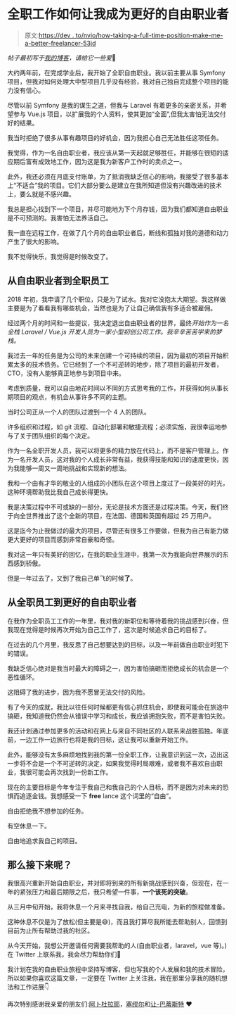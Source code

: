 # 全职工作如何让我成为更好的自由职业者

> 原文:[https://dev . to/nvio/how-taking-a-full-time-position-make-me-a-better-freelancer-53jd](https://dev.to/nvio/how-taking-a-full-time-position-made-me-a-better-freelancer-53jd)

*帖子最初写于[我的博客](https://stevenyung.me)，请给它一些爱*🙏

大约两年前，在完成学业后，我开始了全职自由职业。我以前主要从事 Symfony 项目，但我对如何处理大中型项目几乎没有经验，我对自己独自完成整个项目的能力没有信心。

尽管以前 Symfony 是我的谋生之道，但我与 Laravel 有着更多的亲密关系，并希望参与 Vue.js 项目，以扩展我的个人资料，使其更加“全面”,但我太害怕无法交付好的结果。

我当时拒绝了很多从事有趣项目的好机会，因为我担心自己无法胜任这项任务。

我觉得，作为一名自由职业者，我应该从第一天起就足够胜任，并能够在很短的适应期后富有成效地工作，因为这是我为新客户工作时的卖点之一。

此外，我还必须在月底支付账单，为了抵消我缺乏信心的影响，我接受了很多基本上“不适合”我的项目。它们大部分要么是建立在我所知道但没有兴趣改进的技术上，要么就是不感兴趣。

我总是担心找到下一个项目，并尽可能地为下个月存钱，因为我们都知道自由职业是不可预测的。我害怕无法养活自己。

我一直在远程工作，在做了几个月的自由职业者后，断线和孤独对我的道德和动力产生了很大的影响。

我不觉得快乐，我觉得是时候改变了。

## [](#from-freelancer-to-fulltime-employee)从自由职业者到全职员工

2018 年初，我申请了几个职位，只是为了试水。我对它没抱太大期望。我这样做主要是为了看看我有哪些机会，当然也是为了让自己确信我有多适合被雇佣。

经过两个月的时间和一些提议，我决定退出自由职业者的世界，最终*开始作为一名全栈 Laravel / Vue.js 开发人员为一家小型初创公司工作。我辛辛苦苦学来的梦栈。*

我过去一年的任务是为公司的未来创建一个可持续的项目，因为最初的项目开始积累太多的技术债务。它已经到了一个不可逆转的地步，除了项目的最初开发者，CTO，没有人能够真正地参与到项目中来。

考虑到质量，我可以自由地花时间以不同的方式思考我的工作，并获得如何从事长期项目的观点，有机会从事许多不同的主题。

当时公司正从一个人的团队过渡到一个 4 人的团队。

许多组织和过程，如 git 流程、自动化部署和敏捷流程；必须实施，我很幸运地参与了关于团队组织的每个决定。

作为一名全职开发人员，我可以将更多的精力放在代码上，而不是客户管理上。作为一名开发人员，这对我的个人成长非常有益，我获得技能和知识的速度更快，因为我能够一周又一周地挑战和实现新的想法。

我和一个由有才华的敬业的人组成的小团队在这个项目上度过了一段美好的时光，这种环境帮助我比我自己成长得更快。

我是决策过程中不可或缺的一部分，无论是技术方面还是过程决策。今天，我们终于向全世界推出了这个全新的项目，在法国、德国和英国有超过 25 万用户。

这是迄今为止我做过的最大的项目，尽管还有很多工作要做，但我为自己有能力做更大更好的项目而感到非常自豪和奇怪。

我对这一年只有美好的回忆，在我的职业生涯中，我第一次为我能向世界展示的东西感到骄傲。

但是一年过去了，又到了我自己单飞的时候**了**。

## [](#from-fulltime-employee-to-better-freelancer)从全职员工到更好的自由职业者

在我作为全职员工工作的一年里，我对我的新职位和等待着我的挑战感到兴奋，但我现在觉得是时候再次开始为自己工作了，这次是时候追求自己的目标了。

在过去的几个月里，我反思了自己想要达到的目标，以及一年前做自由职业时犯下的错误。

我缺乏信心绝对是我当时最大的障碍之一，因为害怕搞砸而拒绝成长的机会是一个恶性循环。

这阻碍了我的进步，因为我不愿冒无法交付的风险。

有了今天的成就，我比以往任何时候都更有信心抓住机会，即使我可能会在旅途中搞砸，我知道我仍然会从错误中学习和成长，我应该拥抱失败，而不是害怕失败。

我还计划通过参加更多的活动和在网上与来自不同社区的人联系来战胜孤独。年底前，一边工作一边旅行也将是我的目标，这让我可以重新开始工作。

此外，能够没有太多麻烦地找到我的第一份全职工作，让我意识到这一次，迈出这一步将不会是一个不可逆转的决定，如果我觉得时局艰难，或者我不喜欢自由职业，我很可能会再次找到一份新工作。

现在的主要目标是今年专注于我自己和我自己的个人目标，而不是因为对未来的恐惧而追逐金钱。我想感受一下 **free** lance 这个词里的“自由”。

自由拒绝我不想参加的任务。

有空休息一下。

自由地追求我自己的项目。

## [](#so-whats-next-)那么接下来呢？

我很高兴重新开始自由职业，并对即将到来的所有新挑战感到兴奋，但现在，在一年的紧张压力和最后期限之后，我只希望一件事，**一个该死的突破**。

从三月中旬开始，我将休息一个月来寻找自我，给自己充电，为新的旅程做准备。

这种休息不仅是为了放松(但主要是😅)，而且我打算尽我所能去帮助别人，回馈到目前为止所有帮助过我的社区。

从今天开始，我想公开邀请任何需要我帮助的人(自由职业者，laravel，vue 等)。)在 Twitter 上联系我，我会尽力帮助你们💪

我计划在我的自由职业旅程中坚持写博客，但也写我的个人发展和我的技术冒险，所以如果你喜欢这篇文章，一定要在 Twitter 上关注我，我在那里分享我的随机想法和工作进展👇

再次特别感谢我亲爱的朋友们:[阿卜杜拉耶](https://twitter.com/abdoulayektr)，[塞缪尔](https://twitter.com/AukRaiser)和[让-巴蒂斯特](https://github.com/veronj) ❤